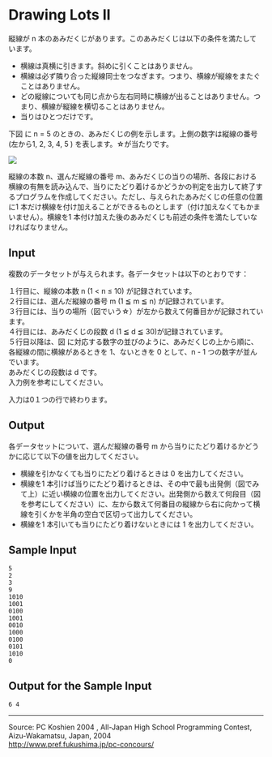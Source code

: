 # Drawing Lots II

縦線が n 本のあみだくじがあります。このあみだくじは以下の条件を満たしています。

* 横線は真横に引きます。斜めに引くことはありません。
* 横線は必ず隣り合った縦線同士をつなぎます。つまり、横線が縦線をまたぐことはありません。
* どの縦線についても同じ点から左右同時に横線が出ることはありません。つまり、横線が縦線を横切ることはありません。
* 当りはひとつだけです。

下図 に n = 5 のときの、あみだくじの例を示します。上側の数字は縦線の番号(左から1, 2, 3, 4, 5 ) を表します。☆が当たりです。

![][1]

縦線の本数 n、選んだ縦線の番号 m、あみだくじの当りの場所、各段における横線の有無を読み込んで、当りにたどり着けるかどうかの判定を出力して終了するプログラムを作成してください。ただし、与えられたあみだくじの任意の位置に1 本だけ横線を付け加えることができるものとします（付け加えなくてもかまいません）。横線を1 本付け加えた後のあみだくじも前述の条件を満たしていなければなりません。

## Input

複数のデータセットが与えられます。各データセットは以下のとおりです：

１行目に、縦線の本数 n (1 < n ≤ 10) が記録されています。  
２行目には、選んだ縦線の番号 m (1 ≦ m ≦ n) が記録されています。  
３行目には、当りの場所（図でいう☆）が左から数えて何番目かが記録されています。  
４行目には、あみだくじの段数 d (1 ≦ d ≦ 30)が記録されています。  
５行目以降は、図 に対応する数字の並びのように、あみだくじの上から順に、各縦線の間に横線があるときを 1、ないときを 0 として、n - 1 つの数字が並んでいます。  
あみだくじの段数は d です。  
入力例を参考にしてください。

入力は0１つの行で終わります。

## Output

各データセットについて、選んだ縦線の番号 m から当りにたどり着けるかどうかに応じて以下の値を出力してください。

* 横線を引かなくても当りにたどり着けるときは 0 を出力してください。
* 横線を1 本引けば当りにたどり着けるときは、その中で最も出発側（図でみて上）に近い横線の位置を出力してください。出発側から数えて何段目（図 を参考にしてください）に、左から数えて何番目の縦線から右に向かって横線を引くかを半角の空白で区切って出力してください。
* 横線を1 本引いても当りにたどり着けないときには 1 を出力してください。

## Sample Input

    5
    2
    3
    9
    1010
    1001
    0100
    1001
    0010
    1000
    0100
    0101
    1010
    0

## Output for the Sample Input

    6 4

* * *

Source: PC Koshien 2004 , All-Japan High School Programming Contest, Aizu-Wakamatsu, Japan, 2004   
<http://www.pref.fukushima.jp/pc-concours/>

[1]: IMAGE1/lotsII.gif
